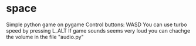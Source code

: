 # space
Simple python game on pygame
Control buttons: WASD
You can use turbo speed by pressing L_ALT
If game sounds seems very loud you can chachge the volume in the file "audio.py"
